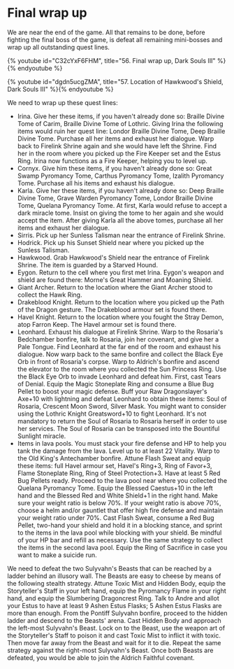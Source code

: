 # Final wrap up

We are near the end of the game. All that remains to be done, before fighting
the final boss of the game, is defeat all remaining mini-bosses and wrap up all
outstanding quest lines.

{% youtube id="C32cYxF6FHM", title="56. Final wrap up, Dark Souls III" %}{% endyoutube %}

{% youtube id="dgdn5ucgZMA", title="57. Location of Hawkwood's Shield, Dark Souls III" %}{% endyoutube %}

We need to wrap up these quest lines:

-   Irina. Give her these items, if you haven't already done so: Braille Divine
    Tome of Carim, Braille Divine Tome of Lothric. Giving Irina the following
    items would ruin her quest line: Londor Braille Divine Tome, Deep Braille
    Divine Tome. Purchase all her items and exhaust her dialogue. Warp back to
    Firelink Shrine again and she would have left the Shrine. Find her in the
    room where you picked up the Fire Keeper set and the Estus Ring. Irina now
    functions as a Fire Keeper, helping you to level up.
-   Cornyx. Give him these items, if you haven't already done so: Great Swamp
    Pyromancy Tome, Carthus Pyromancy Tome, Izalith Pyromancy Tome. Purchase all
    his items and exhaust his dialogue.
-   Karla. Give her these items, if you haven't already done so: Deep Braille
    Divine Tome, Grave Warden Pyromancy Tome, Londor Braille Divine Tome,
    Quelana Pyromancy Tome. At first, Karla would refuse to accept a dark
    miracle tome. Insist on giving the tome to her again and she would accept
    the item. After giving Karla all the above tomes, purchase all her items and
    exhaust her dialogue.
-   Sirris. Pick up her Sunless Talisman near the entrance of Firelink Shrine.
-   Hodrick. Pick up his Sunset Shield near where you picked up the Sunless
    Talisman.
-   Hawkwood. Grab Hawkwood's Shield near the entrance of Firelink Shrine. The
    item is guarded by a Starved Hound.
-   Eygon. Return to the cell where you first met Irina. Eygon's weapon and
    shield are found there: Morne's Great Hammer and Moaning Shield.
-   Giant Archer. Return to the location where the Giant Archer stood to collect
    the Hawk Ring.
-   Drakeblood Knight. Return to the location where you picked up the Path of
    the Dragon gesture. The Drakeblood armour set is found there.
-   Havel Knight. Return to the location where you fought the Stray Demon, atop
    Farron Keep. The Havel armour set is found there.
-   Leonhard. Exhaust his dialogue at Firelink Shrine. Warp to the Rosaria's
    Bedchamber bonfire, talk to Rosaria, join her covenant, and give her a Pale
    Tongue. Find Leonhard at the far end of the room and exhaust his dialogue.
    Now warp back to the same bonfire and collect the Black Eye Orb in front of
    Rosaria's corpse. Warp to Aldrich's bonfire and ascend the elevator to the
    room where you collected the Sun Princess Ring. Use the Black Eye Orb to
    invade Leonhard and defeat him. First, cast Tears of Denial. Equip the Magic
    Stoneplate Ring and consume a Blue Bug Pellet to boost your magic defense.
    Buff your Raw Dragonslayer's Axe+10 with lightning and defeat Leonhard to
    obtain these items: Soul of Rosaria, Crescent Moon Sword, Silver Mask. You
    might want to consider using the Lothric Knight Greatsword+10 to fight
    Leonhard. It's not mandatory to return the Soul of Rosaria to Rosaria
    herself in order to use her services. The Soul of Rosaria can be transposed
    into the Bountiful Sunlight miracle.
-   Items in lava pools. You must stack your fire defense and HP to help you
    tank the damage from the lava. Level up to at least 22 Vitality. Warp to the
    Old King's Antechamber bonfire. Attune Flash Sweat and equip these items:
    full Havel armour set, Havel's Ring+3, Ring of Favor+3, Flame Stoneplate
    Ring, Ring of Steel Protection+3. Have at least 5 Red Bug Pellets ready.
    Proceed to the lava pool near where you collected the Quelana Pyromancy
    Tome. Equip the Blessed Caestus+10 in the left hand and the Blessed Red and
    White Shield+1 in the right hand. Make sure your weight ratio is below 70%.
    If your weight ratio is above 70%, choose a helm and/or gauntlet that offer
    high fire defense and maintain your weight ratio under 70%. Cast Flash
    Sweat, consume a Red Bug Pellet, two-hand your shield and hold it in a
    blocking stance, and sprint to the items in the lava pool while blocking
    with your shield. Be mindful of your HP bar and refill as necessary. Use the
    same strategy to collect the items in the second lava pool. Equip the Ring
    of Sacrifice in case you want to make a suicide run.

We need to defeat the two Sulyvahn's Beasts that can be reached by a ladder
behind an illusory wall. The Beasts are easy to cheese by means of the following
stealth strategy. Attune Toxic Mist and Hidden Body, equip the Storyteller's
Staff in your left hand, equip the Pyromancy Flame in your right hand, and equip
the Slumbering Dragoncrest Ring. Talk to Andre and allot your Estus to have at
least 9 Ashen Estus Flasks; 5 Ashen Estus Flasks are more than enough. From the
Pontiff Sulyvahn bonfire, proceed to the hidden ladder and descend to the
Beasts' arena. Cast Hidden Body and approach the left-most Sulyvahn's Beast.
Lock on to the Beast, use the weapon art of the Storyteller's Staff to poison it
and cast Toxic Mist to inflict it with toxic. Then move far away from the Beast
and wait for it to die. Repeat the same strategy against the right-most
Sulyvahn's Beast. Once both Beasts are defeated, you would be able to join the
Aldrich Faithful covenant.
